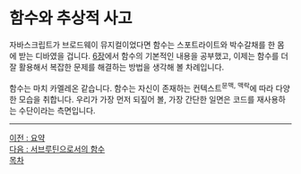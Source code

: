 # 함수와 추상적 사고
자바스크립트가 브로드웨이 뮤지컬이었다면 함수는 스포트라이트와 박수갈채를 한 몸에 받는 디바였을 겁니다. [6장](../CHAPTER_6/preview.md)에서 함수의 기본적인 내용을 공부했고, 이제는 함수를 더 잘 활용해서 복잡한 문제를 해결하는 방법을 생각해 볼 차례입니다.

함수는 마치 카멜레온 같습니다. 함수는 자신이 존재하는 컨텍스트<sup>문맥, 맥락</sup>에 따라 다양한 모습을 취합니다. 우리가 가장 먼저 되짚어 볼, 가장 간단한 일면은 코드를 재사용하는 수단이라는 측면입니다.

***
[이전 : 요약](../CHAPTER_12/12.3.md) <br/>
[다음 : 서브루틴으로서의 함수](13.1.md) <br/>
[목차](../progressCheck.md)